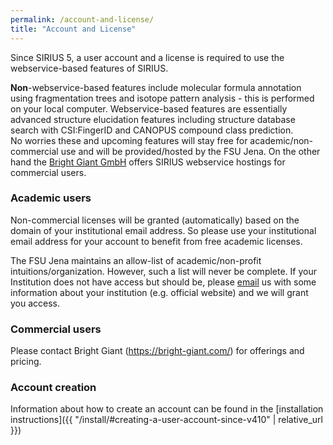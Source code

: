 ```yaml
---
permalink: /account-and-license/
title: "Account and License"
---
```


Since SIRIUS 5, a user account and a license is required to use the webservice-based
features of SIRIUS.

**Non**-webservice-based features include molecular formula annotation using fragmentation trees and isotope pattern analysis -
this is performed on your local computer.
Webservice-based features are essentially advanced structure elucidation features including structure database search with CSI:FingerID
and CANOPUS compound class prediction.  
No worries these and upcoming features will stay free for academic/non-commercial use
and will be provided/hosted by the FSU Jena. On the other hand the [Bright Giant GmbH](https://bright-giant.com/) 
offers SIRIUS webservice hostings for commercial users. 

### Academic users
Non-commercial licenses will be granted (automatically) based on the domain of your 
institutional email address. So please use your institutional email address for your account
to benefit from free academic licenses.

The FSU Jena maintains an allow-list of academic/non-profit intuitions/organization. However, such a 
list will never be complete. If your Institution does not have access but should be, please 
[email](mailto:sirius@uni-jena.de) us with some information about your institution (e.g. official website) 
and we will grant you access. 

### Commercial users
Please contact Bright Giant (https://bright-giant.com/) for offerings and pricing.  


### Account creation
Information about how to create an account can be found in the [installation instructions]({{ "/install/#creating-a-user-account-since-v410" | relative_url }})